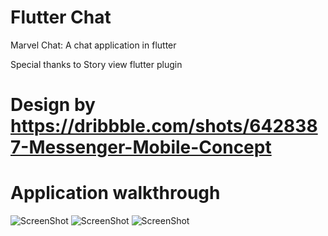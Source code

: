 # Flutter Chat
Marvel Chat: A chat application in flutter

Special thanks to Story view flutter plugin

# Design by https://dribbble.com/shots/6428387-Messenger-Mobile-Concept

# Application walkthrough

![ScreenShot](https://github.com/iamatulkumar/flutter_chat/blob/master/screenshot/Screenshot%202019-12-25%20at%204.36.09%20PM.png)
![ScreenShot](https://github.com/iamatulkumar/flutter_chat/blob/master/screenshot/Screenshot%202019-12-25%20at%204.37.20%20PM.png)
![ScreenShot](https://github.com/iamatulkumar/flutter_chat/blob/master/screenshot/Screenshot%202019-12-25%20at%204.37.32%20PM.png)
